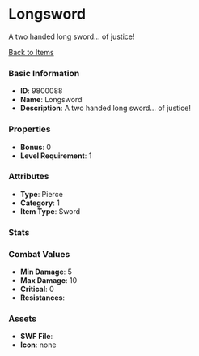 # Longsword

A two handed long sword... of justice!

[Back to Items](../items.md)

### Basic Information

- **ID**: 9800088
- **Name**: Longsword
- **Description**: A two handed long sword... of justice!

### Properties

- **Bonus**: 0
- **Level Requirement**: 1

### Attributes

- **Type**: Pierce    
- **Category**: 1
- **Item Type**: Sword

### Stats


### Combat Values

- **Min Damage**: 5
- **Max Damage**: 10
- **Critical**: 0
- **Resistances**: 

### Assets

- **SWF File**: 
- **Icon**: none

